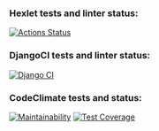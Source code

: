 ### Hexlet tests and linter status:
[![Actions Status](https://github.com/kozenalex/python-project-52/workflows/hexlet-check/badge.svg)](https://github.com/kozenalex/python-project-52/actions)
### DjangoCI tests and linter status:
[![Django CI](https://github.com/kozenalex/python-project-52/actions/workflows/django.yml/badge.svg)](https://github.com/kozenalex/python-project-52/actions/workflows/django.yml)
### CodeClimate tests and status:
[![Maintainability](https://api.codeclimate.com/v1/badges/75729249d402256934dc/maintainability)](https://codeclimate.com/github/kozenalex/python-project-52/maintainability)
[![Test Coverage](https://api.codeclimate.com/v1/badges/75729249d402256934dc/test_coverage)](https://codeclimate.com/github/kozenalex/python-project-52/test_coverage)
